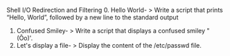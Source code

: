 Shell I/O Redirection and Filtering
0. Hello World- > Write a script that prints “Hello, World”, followed by a new line to the standard output
1. Confused Smiley- > Write a script that displays a confused smiley "(Ôo)'.
2. Let's display a file- > Display the content of the /etc/passwd file.
